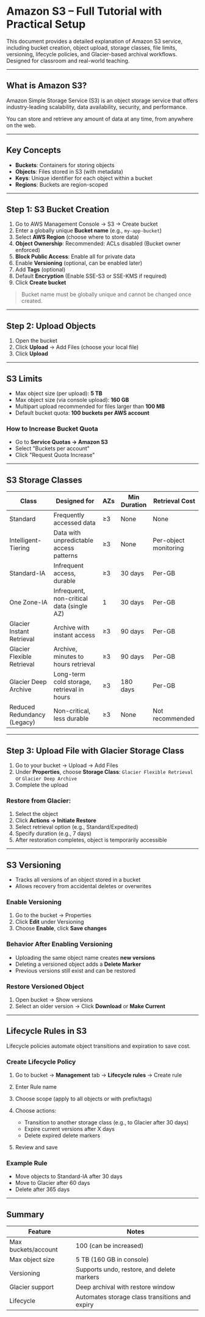 # Amazon S3 – Full Tutorial with Practical Setup

This document provides a detailed explanation of Amazon S3 service, including bucket creation, object upload, storage classes, file limits, versioning, lifecycle policies, and Glacier-based archival workflows. Designed for classroom and real-world teaching.

---

## What is Amazon S3?

Amazon Simple Storage Service (S3) is an object storage service that offers industry-leading scalability, data availability, security, and performance.

You can store and retrieve any amount of data at any time, from anywhere on the web.

---

## Key Concepts

* **Buckets**: Containers for storing objects
* **Objects**: Files stored in S3 (with metadata)
* **Keys**: Unique identifier for each object within a bucket
* **Regions**: Buckets are region-scoped

---

## Step 1: S3 Bucket Creation

1. Go to AWS Management Console → S3 → Create bucket
2. Enter a globally unique **Bucket name** (e.g., `my-app-bucket`)
3. Select **AWS Region** (choose where to store data)
4. **Object Ownership**: Recommended: ACLs disabled (Bucket owner enforced)
5. **Block Public Access**: Enable all for private data
6. Enable **Versioning** (optional, can be enabled later)
7. Add **Tags** (optional)
8. Default **Encryption** (Enable SSE-S3 or SSE-KMS if required)
9. Click **Create bucket**

> Bucket name must be globally unique and cannot be changed once created.

---

## Step 2: Upload Objects

1. Open the bucket
2. Click **Upload** → Add Files (choose your local file)
3. Click **Upload**

---

## S3 Limits

* Max object size (per upload): **5 TB**
* Max object size (via console upload): **160 GB**
* Multipart upload recommended for files larger than **100 MB**
* Default bucket quota: **100 buckets per AWS account**

### How to Increase Bucket Quota

* Go to **Service Quotas → Amazon S3**
* Select "Buckets per account"
* Click "Request Quota Increase"

---

## S3 Storage Classes

| Class                       | Designed for                               | AZs | Min Duration | Retrieval Cost        |
| --------------------------- | ------------------------------------------ | --- | ------------ | --------------------- |
| Standard                    | Frequently accessed data                   | ≥3  | None         | None                  |
| Intelligent-Tiering         | Data with unpredictable access patterns    | ≥3  | None         | Per-object monitoring |
| Standard-IA                 | Infrequent access, durable                 | ≥3  | 30 days      | Per-GB                |
| One Zone-IA                 | Infrequent, non-critical data (single AZ)  | 1   | 30 days      | Per-GB                |
| Glacier Instant Retrieval   | Archive with instant access                | ≥3  | 90 days      | Per-GB                |
| Glacier Flexible Retrieval  | Archive, minutes to hours retrieval        | ≥3  | 90 days      | Per-GB                |
| Glacier Deep Archive        | Long-term cold storage, retrieval in hours | ≥3  | 180 days     | Per-GB                |
| Reduced Redundancy (Legacy) | Non-critical, less durable                 | ≥3  | None         | Not recommended       |

---

## Step 3: Upload File with Glacier Storage Class

1. Go to your bucket → Upload → Add Files
2. Under **Properties**, choose **Storage Class**: `Glacier Flexible Retrieval` or `Glacier Deep Archive`
3. Complete the upload

### Restore from Glacier:

1. Select the object
2. Click **Actions → Initiate Restore**
3. Select retrieval option (e.g., Standard/Expedited)
4. Specify duration (e.g., 7 days)
5. After restoration completes, object is temporarily accessible

---

## S3 Versioning

* Tracks all versions of an object stored in a bucket
* Allows recovery from accidental deletes or overwrites

### Enable Versioning

1. Go to the bucket → Properties
2. Click **Edit** under Versioning
3. Choose **Enable**, click **Save changes**

### Behavior After Enabling Versioning

* Uploading the same object name creates **new versions**
* Deleting a versioned object adds a **Delete Marker**
* Previous versions still exist and can be restored

### Restore Versioned Object

1. Open bucket → Show versions
2. Select an older version → Click **Download** or **Make Current**

---

## Lifecycle Rules in S3

Lifecycle policies automate object transitions and expiration to save cost.

### Create Lifecycle Policy

1. Go to bucket → **Management** tab → **Lifecycle rules** → Create rule
2. Enter Rule name
3. Choose scope (apply to all objects or with prefix/tags)
4. Choose actions:

   * Transition to another storage class (e.g., to Glacier after 30 days)
   * Expire current versions after X days
   * Delete expired delete markers
5. Review and save

### Example Rule

* Move objects to Standard-IA after 30 days
* Move to Glacier after 60 days
* Delete after 365 days

---

## Summary

| Feature             | Notes                                          |
| ------------------- | ---------------------------------------------- |
| Max buckets/account | 100 (can be increased)                         |
| Max object size     | 5 TB (160 GB in console)                       |
| Versioning          | Supports undo, restore, and delete markers     |
| Glacier support     | Deep archival with restore window              |
| Lifecycle           | Automates storage class transitions and expiry |
